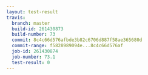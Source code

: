 ```yaml
---
layout: test-result
travis:
  branch: master
  build-id: 261430873
  build-number: 73
  commit: 8c4c66d576afbde3b82c6706d887f58ae365680d
  commit-range: f5828989094e...8c4c66d576af
  job-id: 261430874
  job-number: 73.1
  test-result: 0
---
```

